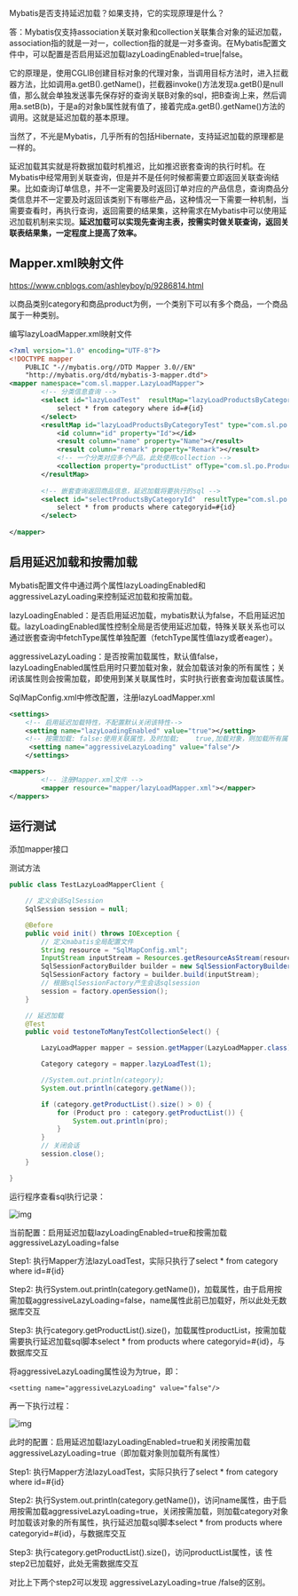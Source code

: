 Mybatis是否支持延迟加载？如果支持，它的实现原理是什么？

答：Mybatis仅支持association关联对象和collection关联集合对象的延迟加载，association指的就是一对一，collection指的就是一对多查询。在Mybatis配置文件中，可以配置是否启用延迟加载lazyLoadingEnabled=true|false。

它的原理是，使用CGLIB创建目标对象的代理对象，当调用目标方法时，进入拦截器方法，比如调用a.getB().getName()，拦截器invoke()方法发现a.getB()是null值，那么就会单独发送事先保存好的查询关联B对象的sql，把B查询上来，然后调用a.setB(b)，于是a的对象b属性就有值了，接着完成a.getB().getName()方法的调用。这就是延迟加载的基本原理。

当然了，不光是Mybatis，几乎所有的包括Hibernate，支持延迟加载的原理都是一样的。





延迟加载其实就是将数据加载时机推迟，比如推迟嵌套查询的执行时机。在Mybatis中经常用到关联查询，但是并不是任何时候都需要立即返回关联查询结果。比如查询订单信息，并不一定需要及时返回订单对应的产品信息，查询商品分类信息并不一定要及时返回该类别下有哪些产品，这种情况一下需要一种机制，当需要查看时，再执行查询，返回需要的结果集，这种需求在Mybatis中可以使用延迟加载机制来实现。**延迟加载可以实现先查询主表，按需实时做关联查询，返回关联表结果集，一定程度上提高了效率。**

## Mapper.xml映射文件

https://www.cnblogs.com/ashleyboy/p/9286814.html

以商品类别category和商品product为例，一个类别下可以有多个商品，一个商品属于一种类别。

编写lazyLoadMapper.xml映射文件

```xml
<?xml version="1.0" encoding="UTF-8"?>
<!DOCTYPE mapper 
    PUBLIC "-//mybatis.org//DTD Mapper 3.0//EN" 
    "http://mybatis.org/dtd/mybatis-3-mapper.dtd">
<mapper namespace="com.sl.mapper.LazyLoadMapper">
        <!-- 分类信息查询 -->
        <select id="lazyLoadTest"  resultMap="lazyLoadProductsByCategoryTest">
            select * from category where id=#{id}
        </select>
        <resultMap id="lazyLoadProductsByCategoryTest" type="com.sl.po.Category">
            <id column="id" property="Id"></id>
            <result column="name" property="Name"></result>
            <result column="remark" property="Remark"></result>
            <!-- 一个分类对应多个产品，此处使用collection -->
            <collection property="productList" ofType="com.sl.po.Product"  column="id" select="selectProductsByCategoryId"></collection>
        </resultMap>
        
        <!-- 嵌套查询返回商品信息，延迟加载将要执行的sql -->
        <select id="selectProductsByCategoryId"  resultType="com.sl.po.Product">
            select * from products where categoryid=#{id} 
        </select>
        
</mapper>
```

## 启用延迟加载和按需加载

Mybatis配置文件中通过两个属性lazyLoadingEnabled和aggressiveLazyLoading来控制延迟加载和按需加载。

lazyLoadingEnabled：是否启用延迟加载，mybatis默认为false，不启用延迟加载。lazyLoadingEnabled属性控制全局是否使用延迟加载，特殊关联关系也可以通过嵌套查询中fetchType属性单独配置（fetchType属性值lazy或者eager）。

aggressiveLazyLoading：是否按需加载属性，默认值false，lazyLoadingEnabled属性启用时只要加载对象，就会加载该对象的所有属性；关闭该属性则会按需加载，即使用到某关联属性时，实时执行嵌套查询加载该属性。

SqlMapConfig.xml中修改配置，注册lazyLoadMapper.xml

```xml
<settings>
    <!-- 启用延迟加载特性，不配置默认关闭该特性-->
    <setting name="lazyLoadingEnabled" value="true"></setting>
    <!-- 按需加载: false:使用关联属性，及时加载;    true,加载对象，则加载所有属性， -->
     <setting name="aggressiveLazyLoading" value="false"/>
    </settings>

<mappers>
        <!-- 注册Mapper.xml文件 -->
        <mapper resource="mapper/lazyLoadMapper.xml"></mapper>        
</mappers>
```

## 运行测试

添加mapper接口



测试方法

```java
public class TestLazyLoadMapperClient {

    // 定义会话SqlSession
    SqlSession session = null;

    @Before
    public void init() throws IOException {
        // 定义mabatis全局配置文件
        String resource = "SqlMapConfig.xml";
        InputStream inputStream = Resources.getResourceAsStream(resource);
        SqlSessionFactoryBuilder builder = new SqlSessionFactoryBuilder();
        SqlSessionFactory factory = builder.build(inputStream);
        // 根据sqlSessionFactory产生会话sqlsession
        session = factory.openSession();
    }

    // 延迟加载
    @Test
    public void testoneToManyTestCollectionSelect() {

        LazyLoadMapper mapper = session.getMapper(LazyLoadMapper.class);

        Category category = mapper.lazyLoadTest(1);

        //System.out.println(category);
        System.out.println(category.getName());

        if (category.getProductList().size() > 0) {
            for (Product pro : category.getProductList()) {
                System.out.println(pro);
            }
        }
        // 关闭会话
        session.close();
    }

}
```

运行程序查看sql执行记录：

![img](https://images2018.cnblogs.com/blog/577318/201807/577318-20180710012931297-820214672.png)

当前配置：启用延迟加载lazyLoadingEnabled=true和按需加载aggressiveLazyLoading=false

Step1: 执行Mapper方法lazyLoadTest，实际只执行了select * from category where id=#{id}

Step2: 执行System.out.println(category.getName())，加载属性，由于启用按需加载aggressiveLazyLoading=false，name属性此前已加载好，所以此处无数据库交互

Step3: 执行category.getProductList().size()，加载属性productList，按需加载需要执行延迟加载sql脚本select * from products where categoryid=#{id}，与数据库交互

 

将aggressiveLazyLoading属性设为为true，即：

```
<setting name="aggressiveLazyLoading" value="false"/>
```

再一下执行过程：

![img](https://images2018.cnblogs.com/blog/577318/201807/577318-20180710013036922-736316620.png)

此时的配置：启用延迟加载lazyLoadingEnabled=true和关闭按需加载aggressiveLazyLoading=true（即加载对象则加载所有属性）

Step1: 执行Mapper方法lazyLoadTest，实际只执行了select * from category where id=#{id}

Step2: 执行System.out.println(category.getName())，访问name属性，由于启用按需加载aggressiveLazyLoading=true，关闭按需加载，则加载category对象时加载该对象的所有属性，执行延迟加载sql脚本select * from products where categoryid=#{id}，与数据库交互

Step3: 执行category.getProductList().size()，访问productList属性，该 性step2已加载好，此处无需数据库交互

对比上下两个step2可以发现 aggressiveLazyLoading=true /false的区别。 